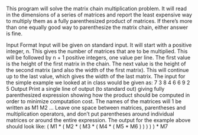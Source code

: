 This program will solve the matrix chain multiplication problem. It will read in
the dimensions of a series of matrices and report the least expensive way to multiply them as a fully
parenthesized product of matrices.
If there’s more than one equally good way to parenthesize the matrix chain, either answer is fine.

Input Format
Input will be given on standard input. It will start with a positive integer, n. This gives the number
of matrices that are to be multiplied. This will be followed by n + 1 positive integers, one value per
line. The first value is the height of the first matrix in the chain. The next value is the height of the
second matrix (and also the width of the first matrix). This will continue up to the last value, which
gives the width of the last matrix.
The input for the simple example we looked at in class would be given as:
7
3
8
4
6
6
9
2
5
Output
Print a single line of output (to standard out) giving fully parenthesized expression showing how the
product should be computed in order to minimize computation cost. The names of the matrices will
1
be written as M1 M2 ... Leave one space between matrices, parentheses and multiplication operators,
and don’t put parentheses around individual matrices or around the entire expression. The output for
the example above should look like:
( M1 * ( M2 * ( M3 * ( M4 * ( M5 * M6 ) ) ) ) ) * M7
